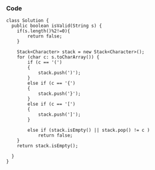 ### Code

    class Solution {
      public boolean isValid(String s) {
        if(s.length()%2!=0){
            return false;
        }
        
        Stack<Character> stack = new Stack<Character>();
        for (char c: s.toCharArray()) {
            if (c == '(')
            {
                stack.push(')');
            }
            else if (c == '{') 
            {
                stack.push('}');
            }
            else if (c == '[') 
            {
                stack.push(']');
            }
                     
            else if (stack.isEmpty() || stack.pop() != c ) 
                return false; 
        }     
        return stack.isEmpty();   
        
      }
    }
